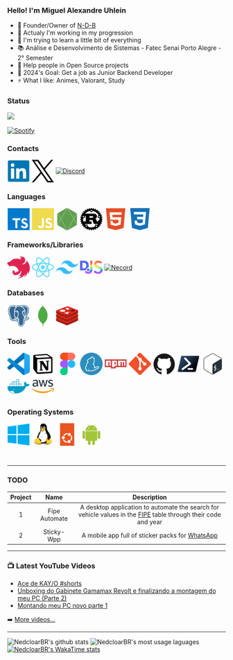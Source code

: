 ### Hello! I'm Miguel Alexandre Uhlein

- 👑 Founder/Owner of [N-D-B](https://github.com/N-D-B-Project/)
- 🔭 Actualy I'm working in my progression
- 🌱 I'm trying to learn a little bit of everything
- 📚 Análise e Desenvolvimento de Sistemas - Fatec Senai Porto Alegre - 2° Semester
- 👯 Help people in Open Source projects
- 🥅 2024's Goal: Get a job as Junior Backend Developer
- ⚡ What I like: Animes, Valorant, Study 

### Status

[<img height="80px" src="https://discord.c99.nl/widget/theme-6/330047048009252864.png" />](http://discord.gg/5CHARxbaRk)

[![Spotify](https://spotify-nedcloarbr.vercel.app/api/spotify)](https://open.spotify.com/user/btzti5ckucqz0rqu1eq56vsjb)

### Contacts

[<img align="center" alt="LinkedIn" width="52px" src="https://github.com/devicons/devicon/raw/master/icons/linkedin/linkedin-original.svg" />](https://www.linkedin.com/in/miguel-alexandre-uhlein-7979a71b0/)
[<img align="center" alt="Twitter | X" width="52px" src="https://github.com/devicons/devicon/raw/master/icons/twitter/twitter-original.svg" />](https://twitter.com/BrNedcloar)
[<img align="center" alt="Discord" width="52px" src="https://cdn.jsdelivr.net/npm/simple-icons@v3/icons/discord.svg" />](http://discord.gg/5CHARxbaRk)
<br />

### Languages

[<img align="center" alt="TypeScript" width="52px" src="https://raw.githubusercontent.com/devicons/devicon/master/icons/typescript/typescript-plain.svg" />](https://www.typescriptlang.org/)
[<img align="center" alt="JavaScript" width="52px" src="https://raw.githubusercontent.com/devicons/devicon/master/icons/javascript/javascript-plain.svg" />](https://developer.mozilla.org/pt-BR/docs/Web/JavaScript)
[<img align="center" alt="NodeJS" width="52px" src="https://github.com/devicons/devicon/raw/master/icons/nodejs/nodejs-plain.svg" />](https://nodejs.org/en/)
[<img align="center" alt="Rust" width="52px" src="https://github.com/devicons/devicon/raw/master/icons/rust/rust-original.svg" />](https://www.rust-lang.org/)
[<img align="center" alt="HTML" width="52px" src="https://github.com/devicons/devicon/raw/master/icons/html5/html5-plain.svg" />](https://developer.mozilla.org/en-US/docs/Web/HTML)
[<img align="center" alt="CSS" width="52px" src="https://github.com/devicons/devicon/raw/master/icons/css3/css3-plain.svg" />](https://developer.mozilla.org/en-US/docs/Web/CSS)

### Frameworks/Libraries

[<img align="center" alt="NestJS" width="52px" src="https://github.com/devicons/devicon/raw/master/icons/nestjs/nestjs-original.svg" />](https://nestjs.com/)
[<img align="center" alt="ReactJS" width="52px" src="https://github.com/devicons/devicon/raw/master/icons/react/react-original.svg" />](https://react.dev/)
[<img align="center" alt="TailwindCSS" width="52px" src="https://github.com/devicons/devicon/raw/master/icons/tailwindcss/tailwindcss-original.svg" />](https://tailwindcss.com/)
[<img align="center" alt="DiscordJS" width="52px" src="https://github.com/devicons/devicon/raw/master/icons/discordjs/discordjs-original.svg" />](https://discord.js.org/)
[<img align="center" alt="Necord" width="52px" src="https://cdn.discordapp.com/emojis/983768394757193851.webp" />](https://necord.org/)

### Databases

[<img align="center" alt="PostgreSQL" width="52px" src="https://github.com/devicons/devicon/raw/master/icons/postgresql/postgresql-plain.svg" />](https://www.postgresql.org/)
[<img align="center" alt="MongoDB" width="52px" src="https://github.com/devicons/devicon/raw/master/icons/mongodb/mongodb-plain.svg" />](https://www.mongodb.com/)
[<img align="center" alt="Redis" width="52px" src="https://github.com/devicons/devicon/raw/master/icons/redis/redis-original.svg" />](https://redis.io/)

### Tools

[<img align="center" alt="Visual Studio Code" width="52px" src="https://github.com/devicons/devicon/raw/master/icons/vscode/vscode-original.svg" />](https://code.visualstudio.com/)
[<img align="center" alt="Notion" width="52px" src="https://github.com/devicons/devicon/raw/master/icons/notion/notion-original.svg" />](https://www.notion.so/)
[<img align="center" alt="Figma" width="52px" src="https://github.com/devicons/devicon/raw/master/icons/figma/figma-original.svg" />](https://www.figma.com/)
[<img align="center" alt="Yarn" width="52px" src="https://github.com/devicons/devicon/raw/master/icons/yarn/yarn-original.svg" />](https://yarnpkg.com/)
[<img align="center" alt="NPM" width="52px" src="https://raw.githubusercontent.com/devicons/devicon/master/icons/npm/npm-original-wordmark.svg" />](https://www.npmjs.com/~nedcloarbr)
[<img align="center" alt="Git" width="52px" src="https://github.com/devicons/devicon/raw/master/icons/git/git-original.svg" />](https://git-scm.com/)
[<img align="center" alt="GitHub" width="52px" src="https://github.com/devicons/devicon/raw/master/icons/github/github-original.svg" />](https://github.com/NedcloarBR)
[<img align="center" alt="Powershell" width="52px" src="https://github.com/devicons/devicon/blob/master/icons/powershell/powershell-original.svg" />](https://github.com/PowerShell/PowerShell)
[<img align="center" alt="Bash" width="52px" src="https://github.com/devicons/devicon/raw/master/icons/bash/bash-original.svg" />](https://www.gnu.org/software/bash/)
[<img align="center" alt="Docker" width="52px" src="https://github.com/devicons/devicon/raw/master/icons/docker/docker-plain.svg" />](https://www.docker.com/)
[<img align="center" alt="Amazon Web Services" width="52px" src="https://github.com/devicons/devicon/raw/master/icons/amazonwebservices/amazonwebservices-original-wordmark.svg" />](https://aws.amazon.com/)

### Operating Systems

[<img align="center" alt="Windows 11" width="52px" src="https://github.com/devicons/devicon/raw/master/icons/windows8/windows8-original.svg" />](https://www.microsoft.com/pt-br/windows)
[<img align="center" alt="Linux" width="52px" src="https://github.com/devicons/devicon/raw/master/icons/linux/linux-original.svg" />](https://kernel.org/)
[<img align="center" alt="Ubuntu" width="52px" src="https://github.com/devicons/devicon/raw/master/icons/ubuntu/ubuntu-original.svg" />](https://ubuntu.com/)
[<img align="center" alt="Android" width="52px" src="https://github.com/devicons/devicon/raw/master/icons/android/android-plain.svg" />](https://www.android.com/)

<br/>

---

### TODO
| Project |            Name           |                                                                                                  Description                                                                                                  |
|:-------:|:-------------------------:|:-------------------------------------------------------------------------------------------------------------------------------------------------------------------------------------------------------------:|
|    1    |       Fipe Automate       |                                 A desktop application to automate the search for vehicle values in the [FIPE](https://veiculos.fipe.org.br/) table through their code and year                                |
|    2    |         Sticky-Wpp        |                                                                  A mobile app full of sticker packs for [WhatsApp](https://www.whatsapp.com/)                                                                 |
---

### 📺 Latest YouTube Videos

<!-- YOUTUBE:START -->
- [Ace de KAY/O #shorts](https://www.youtube.com/watch?v=bAuyE7RYg5s)
- [Unboxing do Gabinete Gamamax Revolt e finalizando a montagem do meu PC &lpar;Parte 2&rpar;](https://www.youtube.com/watch?v=WPvjhX9J6FA)
- [Montando meu PC novo parte 1](https://www.youtube.com/watch?v=_JIOc2PMlf4)
<!-- YOUTUBE:END -->

➡️ [More videos...](https://www.youtube.com/channel/UCbljj-LSlXuiB1EprNDl8MA)

---

![NedcloarBR's github stats](https://github-readme-stats.vercel.app/api?username=NedcloarBR&show_icons=true&theme=dark)
![NedcloarBR's most usage laguages](https://github-readme-stats.vercel.app/api/top-langs/?username=NedcloarBR&layout=compact&langs_count=8&theme=dark)
[![NedcloarBR's WakaTime stats](https://github-readme-stats.vercel.app/api/wakatime?username=NedcloarBR&layout=compact&theme=dark)](https://wakatime.com/@NedcloarBR)
